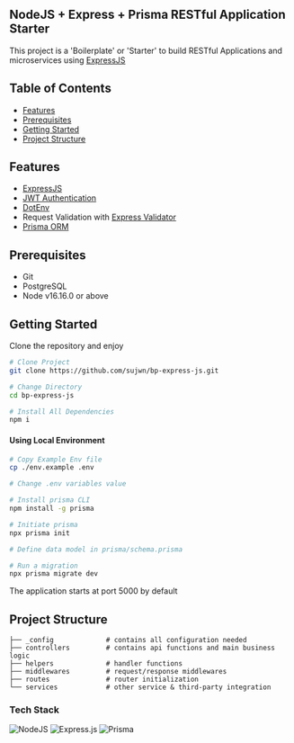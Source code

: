 NodeJS + Express + Prisma RESTful Application Starter
----------------------------------------------------

This project is a 'Boilerplate' or 'Starter' to build RESTful Applications and microservices using [ExpressJS](https://www.npmjs.com/package/express)


Table of Contents
-----------------

- [Features](#features)
- [Prerequisites](#prerequisites)
- [Getting Started](#getting-started)
- [Project Structure](#project-structure)

Features
--------

- [ExpressJS](https://www.npmjs.com/package/express)
- [JWT Authentication](https://www.npmjs.com/package/jsonwebtoken)
- [DotEnv](https://www.npmjs.com/package/dotenv)
- Request Validation with [Express Validator](https://www.npmjs.com/package/express-validator)
- [Prisma ORM](https://www.npmjs.com/package/@prisma/client)

Prerequisites
-------------

- Git
- PostgreSQL
- Node v16.16.0 or above

Getting Started
---------------
Clone the repository and enjoy

```bash
# Clone Project
git clone https://github.com/sujwn/bp-express-js.git

# Change Directory
cd bp-express-js

# Install All Dependencies
npm i
```

#### Using Local Environment

```bash
# Copy Example Env file
cp ./env.example .env

# Change .env variables value

# Install prisma CLI
npm install -g prisma

# Initiate prisma
npx prisma init

# Define data model in prisma/schema.prisma

# Run a migration 
npx prisma migrate dev
```

The application starts at port 5000 by default

Project Structure
-----------------

```
├── _config             # contains all configuration needed
├── controllers         # contains api functions and main business logic
├── helpers             # handler functions
├── middlewares         # request/response middlewares
├── routes              # router initialization
└── services            # other service & third-party integration
```

### Tech Stack
![NodeJS](https://img.shields.io/badge/node.js-6DA55F?style=for-the-badge&logo=node.js&logoColor=white)
![Express.js](https://img.shields.io/badge/express.js-%23404d59.svg?style=for-the-badge&logo=express&logoColor=%2361DAFB)
![Prisma](https://img.shields.io/badge/Prisma-3982CE?style=for-the-badge&logo=Prisma&logoColor=white)